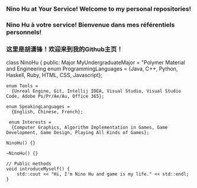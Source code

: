 ### Nino Hu at Your Service! Welcome to my personal repositories!
### Nino Hu à votre service! Bienvenue dans mes référentiels personnels!
### 这里是胡潇锋！欢迎来到我的Github主页！

class NinoHu {
public:
    Major MyUndergraduateMajor = "Polymer Material and Engineering
    enum ProgrammingLanguages = 
      {Java, C++, Python, Haskell, Ruby, HTML, CSS, Javascript};
  
    enum Tools = 
      {Unreal Engine, Git, Intellij IDEA, Visual Studio, Visual Studio Code, Adobe Ps/Pr/Ae/Au, Office 365};
  
    enum SpeakingLanguages = 
      {English, Chinese, French};
    
     enum Interests = 
      {Computer Graphics, Algorithm Implementation in Games, Game Development, Game Design, Playing All Kinds of Games};
    
    NinoHu() {}
    
    ~NinoHu() {}
    
    // Public methods
    void introduceMyself() {
        std::cout << "Hi, I'm Nino Hu and game is my life." << std::endl;
    }

